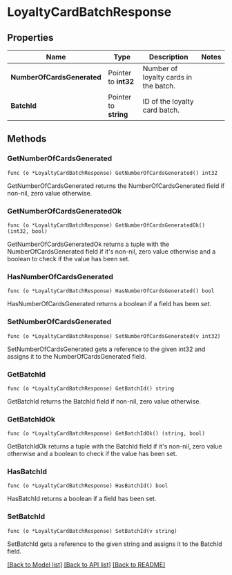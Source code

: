 # LoyaltyCardBatchResponse

## Properties

Name | Type | Description | Notes
------------ | ------------- | ------------- | -------------
**NumberOfCardsGenerated** | Pointer to **int32** | Number of loyalty cards in the batch. | 
**BatchId** | Pointer to **string** | ID of the loyalty card batch. | 

## Methods

### GetNumberOfCardsGenerated

`func (o *LoyaltyCardBatchResponse) GetNumberOfCardsGenerated() int32`

GetNumberOfCardsGenerated returns the NumberOfCardsGenerated field if non-nil, zero value otherwise.

### GetNumberOfCardsGeneratedOk

`func (o *LoyaltyCardBatchResponse) GetNumberOfCardsGeneratedOk() (int32, bool)`

GetNumberOfCardsGeneratedOk returns a tuple with the NumberOfCardsGenerated field if it's non-nil, zero value otherwise
and a boolean to check if the value has been set.

### HasNumberOfCardsGenerated

`func (o *LoyaltyCardBatchResponse) HasNumberOfCardsGenerated() bool`

HasNumberOfCardsGenerated returns a boolean if a field has been set.

### SetNumberOfCardsGenerated

`func (o *LoyaltyCardBatchResponse) SetNumberOfCardsGenerated(v int32)`

SetNumberOfCardsGenerated gets a reference to the given int32 and assigns it to the NumberOfCardsGenerated field.

### GetBatchId

`func (o *LoyaltyCardBatchResponse) GetBatchId() string`

GetBatchId returns the BatchId field if non-nil, zero value otherwise.

### GetBatchIdOk

`func (o *LoyaltyCardBatchResponse) GetBatchIdOk() (string, bool)`

GetBatchIdOk returns a tuple with the BatchId field if it's non-nil, zero value otherwise
and a boolean to check if the value has been set.

### HasBatchId

`func (o *LoyaltyCardBatchResponse) HasBatchId() bool`

HasBatchId returns a boolean if a field has been set.

### SetBatchId

`func (o *LoyaltyCardBatchResponse) SetBatchId(v string)`

SetBatchId gets a reference to the given string and assigns it to the BatchId field.


[[Back to Model list]](../README.md#documentation-for-models) [[Back to API list]](../README.md#documentation-for-api-endpoints) [[Back to README]](../README.md)


